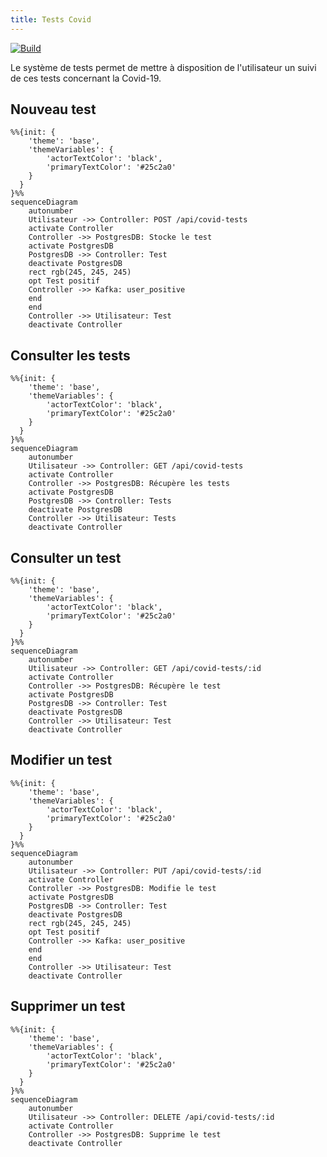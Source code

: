 ```yaml
---
title: Tests Covid
---
```


[![Build](https://github.com/Covid-Alert-Microservices/covid-tests/actions/workflows/build.yaml/badge.svg)](https://github.com/Covid-Alert-Microservices/covid-tests/actions/workflows/build.yaml)

Le système de tests permet de mettre à disposition de l'utilisateur un suivi de ces tests concernant la Covid-19.

## Nouveau test

```mermaid
%%{init: {
    'theme': 'base', 
    'themeVariables': {
        'actorTextColor': 'black',
        'primaryTextColor': '#25c2a0'
    }
  }
}%%
sequenceDiagram
    autonumber
    Utilisateur ->> Controller: POST /api/covid-tests
    activate Controller
    Controller ->> PostgresDB: Stocke le test
    activate PostgresDB
    PostgresDB ->> Controller: Test
    deactivate PostgresDB
    rect rgb(245, 245, 245)
    opt Test positif
    Controller ->> Kafka: user_positive
    end
    end
    Controller ->> Utilisateur: Test
    deactivate Controller
```

## Consulter les tests

```mermaid
%%{init: {
    'theme': 'base', 
    'themeVariables': {
        'actorTextColor': 'black',
        'primaryTextColor': '#25c2a0'
    }
  }
}%%
sequenceDiagram
    autonumber
    Utilisateur ->> Controller: GET /api/covid-tests
    activate Controller
    Controller ->> PostgresDB: Récupère les tests
    activate PostgresDB
    PostgresDB ->> Controller: Tests
    deactivate PostgresDB
    Controller ->> Utilisateur: Tests
    deactivate Controller
```

## Consulter un test

```mermaid
%%{init: {
    'theme': 'base', 
    'themeVariables': {
        'actorTextColor': 'black',
        'primaryTextColor': '#25c2a0'
    }
  }
}%%
sequenceDiagram
    autonumber
    Utilisateur ->> Controller: GET /api/covid-tests/:id
    activate Controller
    Controller ->> PostgresDB: Récupère le test
    activate PostgresDB
    PostgresDB ->> Controller: Test
    deactivate PostgresDB
    Controller ->> Utilisateur: Test
    deactivate Controller
```

## Modifier un test

```mermaid
%%{init: {
    'theme': 'base', 
    'themeVariables': {
        'actorTextColor': 'black',
        'primaryTextColor': '#25c2a0'
    }
  }
}%%
sequenceDiagram
    autonumber
    Utilisateur ->> Controller: PUT /api/covid-tests/:id
    activate Controller
    Controller ->> PostgresDB: Modifie le test
    activate PostgresDB
    PostgresDB ->> Controller: Test
    deactivate PostgresDB
    rect rgb(245, 245, 245)
    opt Test positif
    Controller ->> Kafka: user_positive
    end
    end
    Controller ->> Utilisateur: Test
    deactivate Controller
```

## Supprimer un test

```mermaid
%%{init: {
    'theme': 'base', 
    'themeVariables': {
        'actorTextColor': 'black',
        'primaryTextColor': '#25c2a0'
    }
  }
}%%
sequenceDiagram
    autonumber
    Utilisateur ->> Controller: DELETE /api/covid-tests/:id
    activate Controller
    Controller ->> PostgresDB: Supprime le test
    deactivate Controller
```
